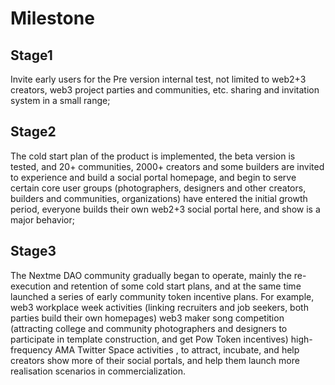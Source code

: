# Milestone

## Stage1
<p>Invite early users for the Pre version internal test, not limited to web2+3 creators, web3 project parties and communities, etc. sharing and invitation system in a small range;</p>

## Stage2
<p>The cold start plan of the product is implemented, the beta version is tested, and 20+ communities, 2000+ creators and some builders are invited to experience and build a social portal homepage, and begin to serve certain core user groups (photographers, designers and other creators, builders and communities, organizations) have entered the initial growth period, everyone builds their own web2+3 social portal here, and show is a major behavior;</p>

## Stage3
<p>The Nextme DAO community gradually began to operate, mainly the re-execution and retention of some cold start plans, and at the same time launched a series of early community token incentive plans. For example, web3 workplace week activities (linking recruiters and job seekers, both parties build their own homepages) web3 maker song competition (attracting college and community photographers and designers to participate in template construction, and get Pow Token incentives) high-frequency AMA Twitter Space activities , to attract, incubate, and help creators show more of their social portals, and help them launch more realisation scenarios in commercialization.</p>